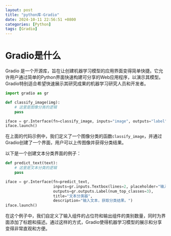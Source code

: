```yaml
---
layout: post
title: "python库-Gradio"
date: 2024-10-11 22:56:51 +0800
categories: [Python]
tags: [Gradio]
---
```


# Gradio是什么

Gradio 是一个开源库，旨在让创建机器学习模型的应用界面变得简单快捷。它允许用户通过简单的Python界面快速构建可分享的Web应用程序，以演示其模型。Gradio特别适合希望快速展示其研究成果的机器学习研究人员和开发者。

```python
import gradio as gr

def classify_image(img):
    # 这里是图像分类的逻辑
    pass

iface = gr.Interface(fn=classify_image, inputs="image", outputs="label")
iface.launch()
```

在上面的代码示例中，我们定义了一个图像分类的函数`classify_image`，并通过Gradio创建了一个界面，用户可以上传图像并获得分类结果。

以下是一个创建文本分类界面的例子：

```python
def predict_text(text):
    # 这里是文本分类的逻辑
    pass

iface = gr.Interface(fn=predict_text,
                     inputs=gr.inputs.Textbox(lines=2, placeholder="输入文本..."),
                     outputs=gr.outputs.Label(num_top_classes=3),
                     title="文本分类器",
                     description="输入文本，获取分类结果。")
iface.launch()
```

在这个例子中，我们自定义了输入组件的占位符和输出组件的类别数量，同时为界面添加了标题和描述。通过这样的方式，Gradio使得机器学习模型的展示和分享变得非常直观和方便。

